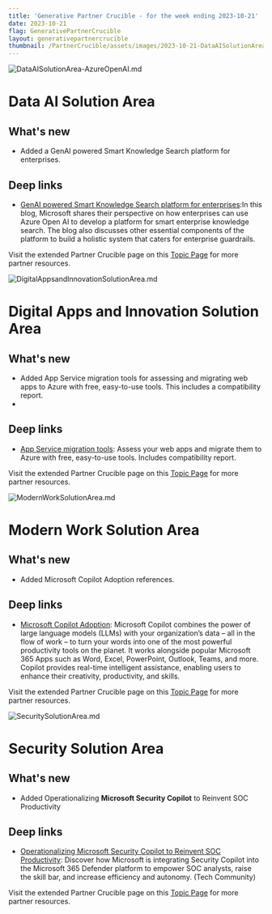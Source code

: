 ```yaml
---
title: 'Generative Partner Crucible - for the week ending 2023-10-21'
date: 2023-10-21
flag: GenerativePartnerCrucible
layout: generativepartnercrucible
thumbnail: /PartnerCrucible/assets/images/2023-10-21-DataAISolutionArea-AzureOpenAI.md-image.png
---
```


![ DataAISolutionArea-AzureOpenAI.md ]( /PartnerCrucible/assets/images/2023-10-21-DataAISolutionArea-AzureOpenAI.md-image.png )

# Data AI Solution Area

## What's new

- Added a GenAI powered Smart Knowledge Search platform for enterprises.

## Deep links

- [GenAI powered Smart Knowledge Search platform for enterprises](https://techcommunity.microsoft.com/t5/azure-ai-services-blog/how-to-build-genai-powered-smart-knowledge-search-platform-for/ba-p/3950818):In this blog, Microsoft shares their perspective on how enterprises can use Azure Open AI to develop a platform for smart enterprise knowledge search. The blog also discusses other essential components of the platform to build a holistic system that caters for enterprise guardrails.

Visit the extended Partner Crucible page on this [Topic Page](https://lagimik.github.io/PartnerCrucible/DataAISolutionArea-AzureOpenAI) for more partner resources.

![ DigitalAppsandInnovationSolutionArea.md ]( /PartnerCrucible/assets/images/2023-10-21-DigitalAppsandInnovationSolutionArea.md-image.png )

# Digital Apps and Innovation Solution Area

## What's new

- Added App Service migration tools for assessing and migrating web apps to Azure with free, easy-to-use tools. This includes a compatibility report.
- 
## Deep links

- [App Service migration tools](https://azure.microsoft.com/en-us/products/app-service/migration-tools/): Assess your web apps and migrate them to Azure with free, easy-to-use tools. Includes compatibility report.

Visit the extended Partner Crucible page on this [Topic Page](https://lagimik.github.io/PartnerCrucible/DigitalAppsandInnovationSolutionArea) for more partner resources.

![ ModernWorkSolutionArea.md ]( /PartnerCrucible/assets/images/2023-10-21-ModernWorkSolutionArea.md-image.png )

# Modern Work Solution Area

## What's new

- Added Microsoft Copilot Adoption references.

## Deep links

- [Microsoft Copilot Adoption](https://adoption.microsoft.com/en-us/copilot/): Microsoft Copilot combines the power of large language models (LLMs) with your organization’s data – all in the flow of work – to turn your words into one of the most powerful productivity tools on the planet. It works alongside popular Microsoft 365 Apps such as Word, Excel, PowerPoint, Outlook, Teams, and more. Copilot provides real-time intelligent assistance, enabling users to enhance their creativity, productivity, and skills.

Visit the extended Partner Crucible page on this [Topic Page](https://lagimik.github.io/PartnerCrucible/ModernWorkSolutionArea) for more partner resources.

![ SecuritySolutionArea.md ]( /PartnerCrucible/assets/images/2023-10-21-SecuritySolutionArea.md-image.png )

# Security Solution Area

## What's new

- Added Operationalizing **Microsoft Security Copilot** to Reinvent SOC Productivity
  
## Deep links

- [Operationalizing Microsoft Security Copilot to Reinvent SOC Productivity](https://techcommunity.microsoft.com/t5/microsoft-365-defender-blog/operationalizing-microsoft-security-copilot-to-reinvent-soc/ba-p/3944877): Discover how Microsoft is integrating Security Copilot into the Microsoft 365 Defender platform to empower SOC analysts, raise the skill bar, and increase efficiency and autonomy. (Tech Community)

Visit the extended Partner Crucible page on this [Topic Page](https://lagimik.github.io/PartnerCrucible/SecuritySolutionArea) for more partner resources.

